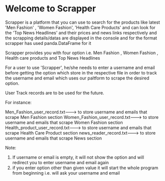 # Welcome to Scrapper
Scrapper is a platform that you can use to search for the products like latest 'Men Fashion' , 'Women Fashion', 'Health Care Products' and can look for the 'Top News Headlines' and their prices and news links respectively and the scrapping details/datas are displayed in the console and for the format scrapper has used panda.DataFrame for it 

Scrapper provides you with four option i.e. Men Fashion , Women Fashion , Health care products and Top News Headlines

For a user to use 'Scrapper', he/she needs to enter a username and email before getting the option which store in the respective file in order to track the username and email which uses our paltform to scrape the desired option. 

User Track records are to be used for the future.

For instance:

Men_Fashion_user_record.txt---> to store username and emails that scrape Men Fashion section
Women_Fashion_user_record.txt---> to store username and emails that scrape Women Fashion section
Health_product_user_record.txt---> to store username and emails that scrape Health Care Product section
news_reader_record.txt---> to store username and emails that scrape News section

Note:
1. If username or email is empty, it will not show the option and will redirect you to enter username and email again
2. if you enter option other than given value it will start the whole program from beginning i.e. will ask your username and email